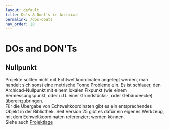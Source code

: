```yaml
---
layout: default
title: Do's & Dont's in Archicad
permalink: /dos-donts
nav_order: 20
---
```

# DOs and DON'Ts

## Nullpunkt
Projekte sollten nicht mit Echtweltkoordinaten angelegt werden, man handelt sich sonst eine metrische Tonne Probleme ein.
Es ist schlauer, den Archicad-Nullpunkt mit einem lokalen Fixpunkt (wie einem Vermessungspunkt, oder u.U. einer Grundstücks-, oder Gebäudeecke) übereinzubringen.  
Für die Übergabe von Echtweltkoordinaten gibt es ein entsprechendes Objekt in der Bibliothek. Seit Version 25 gibt es dafür ein eigenes Werkzeug, mit dem Echweltkoordinaten referenziert werden können.  
Siehe auch [Projektlage](/basis/#projektlage)
